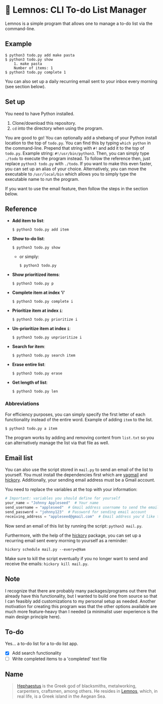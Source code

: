 # 🔖 Lemnos: CLI To-do List Manager

Lemnos is a simple program that allows one to manage a to-do list via the command-line. 

## Example 

```
$ python3 todo.py add make pasta
$ python3 todo.py show
    1. make pasta
    Number of items: 1
$ python3 todo.py complete 1
```

You can also set up a daily recurring email sent to your inbox every morning (see section below). 

## Set up

You need to have Python installed. 

1. Clone/download this repository. 
2. `cd` into the directory when using the program. 

You are good to go! You can optionally add a shebang of your Python install location to the top of `todo.py`. You can find this by typing `which python` in the command-line. Prepend that string with `#!` and add it to the top of `todo.py`. Example string: `#!/usr/bin/python3`. Then, you can simply type `./todo` to execute the program instead. To follow the reference then, just replace `python3 todo.py` with `./todo`. If you want to make this even faster, you can set up an alias of your choice. Alternatively, you can move the executable to `/usr/local/bin` which allows you to simply type the executable name to run the program. 

If you want to use the email feature, then follow the steps in the section below. 

## Reference

- **Add item to list**: 
  
  ```
  $ python3 todo.py add item
  ```

- **Show to-do list**:
  
  ```
  $ python3 todo.py show
  ```
  
  
  - or simply: 
  
    ```
    $ python3 todo.py
    ```
    
- **Show prioritized items**:
  
  ```
  $ python3 todo.py p
  ```

- **Complete item at index 'i'**
  
  ```
  $ python3 todo.py complete i
  ```

- **Prioritize item at index `i`**:
  
  ```
  $ python3 todo.py prioritize i
  ```

- **Un-prioritize item at index `i`**:
  
  ```
  $ python3 todo.py unprioritize i
  ```
  
- **Search for item**:
  
  ```
  $ python3 todo.py search item
  ```

- **Erase entire list**:
  
  ```
  $ python3 todo.py erase
  ```

- **Get length of list**:
  
  ```
  $ python3 todo.py len
  ```
  
### Abbreviations 
For efficiency purposes, you can simply specify the first letter of each functionality instead of the entire word. Example of adding `item` to the list. 
```
$ python3 todo.py a item
```

The program works by adding and removing content from `list.txt` so you can alternatively manage the list via that file as well. 

## Email list 

You can also use the script stored in `mail.py` to send an email of the list to yourself. You must install the dependencies first which are [yagmail](https://github.com/kootenpv/yagmail) and [hickory](https://github.com/maxhumber/hickory). Additionally, your sending email address must be a Gmail account. 

You need to replace the variables at the top with your information:

```python
# Important: variables you should define for yourself 
your_name = "Johnny Appleseed"  # Your name
send_username = "appleseed"  # Gmail address username to send the emails from
send_password = "johnny123"  # Password for sending email account 
receiving_address = "appleseed@gmail.com"  # Email address you'd like the emails to be sent to
```

Now send an email of this list by running the script: `python3 mail.py`. 

Furthermore, with the help of the [hickory](https://github.com/maxhumber/hickory) package, you can set up a recurring email sent every morning to yourself as a reminder: 

```
hickory schedule mail.py --every=@9am
```
Make sure to kill the script eventually if you no longer want to send and receive the emails: `hickory kill mail.py`. 

## Note

I recognize that there are probably many packages/programs out there that already have this functionality, but I wanted to build one from source so that I can feasibly add customizations to my personal setup as needed. Another motivation for creating this program was that the other options available are much more feature-heavy than I needed (a minimalist user experience is the main design principle here). 

## To-do 
Yes... a to-do list for a to-do list app. 
- [x] Add search functionality
- [ ] Write completed items to a 'completed' text file 

## Name 

> [Hephaestus](https://en.wikipedia.org/wiki/Hephaestus) is the Greek god of blacksmiths, metalworking, carpenters, craftsmen, among others. He resides in [Lemnos](https://en.wikipedia.org/wiki/Lemnos), which, in real life, is a Greek island in the Aegean Sea. 
